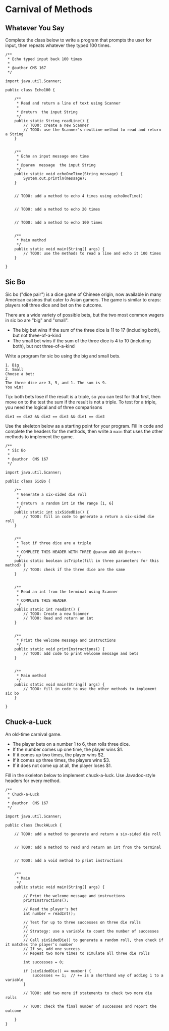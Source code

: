 # Carnival of Methods

## Whatever You Say

Complete the class below to write a program that prompts the user for input, then repeats whatever they typed 100 times.

```
/**
 * Echo typed input back 100 times
 *
 * @author CMS 167
 */

import java.util.Scanner;

public class Echo100 {
 
    /**
     * Read and return a line of text using Scanner
     *
     * @return  the input String
     */
    public static String readLine() {
        // TODO: create a new Scanner
        // TODO: use the Scanner's nextLine method to read and return a String
    }
    
    
    /**
     * Echo an input message one time
     *
     * @param  message  the input String
     */
    public static void echoOneTime(String message) {
        System.out.println(message);
    }
    
    
    // TODO: add a method to echo 4 times using echoOneTime()
    
    
    // TODO: add a method to echo 20 times
    
    
    // TODO: add a method to echo 100 times
    
    
    /**
     * Main method
     */
    public static void main(String[] args) {
        // TODO: use the methods to read a line and echo it 100 times
    }

}

```

## Sic Bo

Sic bo ("dice pair") is a dice game of Chinese origin, now available in many American casinos that cater to Asian gamers. The game is similar to craps: players roll three dice and bet on the outcome.

There are a wide variety of possible bets, but the two most common wagers in sic bo are "big" and "small".

- The big bet wins if the sum of the three dice is 11 to 17 (including both), but not three-of-a-kind
- The small bet wins if the sum of the three dice is 4 to 10 (including both), but not three-of-a-kind

Write a program for sic bo using the big and small bets.

```
1. Big
2. Small
Choose a bet:
2
The three dice are 3, 5, and 1. The sum is 9.
You win!
```

Tip: both bets lose if the result is a triple, so you can test for that first, then move on to the test the sum if the result is not a triple. To test for a triple, you need the logical and of three comparisons

```
die1 == die2 && die2 == die3 && die1 == die3
```

Use the skeleton below as a starting point for your program. Fill in code and complete the headers for the methods, then write a `main` that uses the other methods to implement the game.

```
/**
 * Sic Bo
 *
 * @author  CMS 167
 */

import java.util.Scanner;

public class SicBo {

    /**
     * Generate a six-sided die roll
     *
     * @return  a random int in the range [1, 6]
     */
    public static int sixSidedDie() {
        // TODO: fill in code to generate a return a six-sided die roll
    }
    
    
    /**
     * Test if three dice are a triple
     *
     * COMPLETE THIS HEADER WITH THREE @param AND AN @return
     */
    public static boolean isTriple(fill in three parameters for this method) {
        // TODO: check if the three dice are the same
    }
    

    /**
     * Read an int from the terminal using Scanner
     *
     * COMPLETE THIS HEADER
     */
    public static int readInt() {
        // TODO: Create a new Scanner
        // TODO: Read and return an int
    }


    /**
     * Print the welcome message and instructions
     */
    public static void printInstructions() {
        // TODO: add code to print welcome message and bets
    }
    
    
    /**
     * Main method
     */
    public static void main(String[] args) {
        // TODO: fill in code to use the other methods to implement sic bo
    }
    
}
```


## Chuck-a-Luck

An old-time carnival game.

- The player bets on a number 1 to 6, then rolls three dice.
- If the number comes up one time, the player wins $1.
- If it comes up two times, the player wins $2.
- If it comes up three times, the players wins $3.
- If it does not come up at all, the player loses $1.

Fill in the skeleton below to implement chuck-a-luck. Use Javadoc-style headers for every method.

```
/**
 * Chuck-a-Luck
 *
 * @author  CMS 167
 */
 
import java.util.Scanner;

public class ChuckALuck {

    // TODO: add a method to generate and return a six-sided die roll
    
    
    // TODO: add a method to read and return an int from the terminal


    // TODO: add a void method to print instructions


    /**
     * Main
     */
    public static void main(String[] args) {
    
        // Print the welcome message and instructions
        printInstructions();
        
        // Read the player's bet
        int number = readInt();
        
        // Test for up to three successes on three die rolls
        //
        // Strategy: use a variable to count the number of successes
        //
        // Call sixSidedDie() to generate a random roll, then check if it matches the player's number
        // If so, add one success
        // Repeat two more times to simulate all three die rolls
        
        int successes = 0;
        
        if (sixSidedDie() == number) {
            successes += 1;  // += is a shorthand way of adding 1 to a variable
        }
        
        // TODO: add two more if statements to check two more die rolls
        
        // TODO: check the final number of successes and report the outcome
        
    }
}

```
